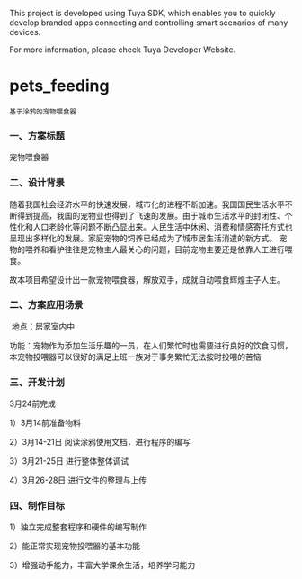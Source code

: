 This project is developed using Tuya SDK, which enables you to quickly develop branded apps connecting and controlling smart scenarios of many devices.         

For more information, please check Tuya Developer Website.

# pets_feeding
`基于涂鸦的宠物喂食器`

### **一、方案标题**

 宠物喂食器

### 二、设计背景

​	随着我国社会经济水平的快速发展，城市化的进程不断加速。我国国民生活水平不断得到提高，我国的宠物业也得到了飞速的发展。由于城市生活水平的封闭性、个性化和人口老龄化等问题不断凸显出来。人民生活中休闲、消费和情感寄托方式也呈现出多样化的发展。家庭宠物的饲养已经成为了城市居生活消遣的新方式。 宠物的喂养和看护往往是宠物主人最关心的问题，目前宠物主要还是依靠人工进行喂食。

​	故本项目希望设计出一款宠物喂食器，解放双手，成就自动喂食辉煌主子人生。

### 二、方案应用场景

​	地点：居家室内中

​	功能：宠物作为添加生活乐趣的一员，在人们繁忙时也需要进行良好的饮食习惯，本宠物投喂器可以很好的满足上班一族对于事务繁忙无法按时投喂的苦恼

### 三、开发计划

3月24前完成

1）3月14前准备物料

2）3月14-21日 阅读涂鸦使用文档，进行程序的编写

3）3月21-25日 进行整体整体调试

4）3月26-28日 进行文件的整理与上传

### 四、制作目标

1）独立完成整套程序和硬件的编写制作

2）能正常实现宠物投喂器的基本功能

3）增强动手能力，丰富大学课余生活，培养学习能力

